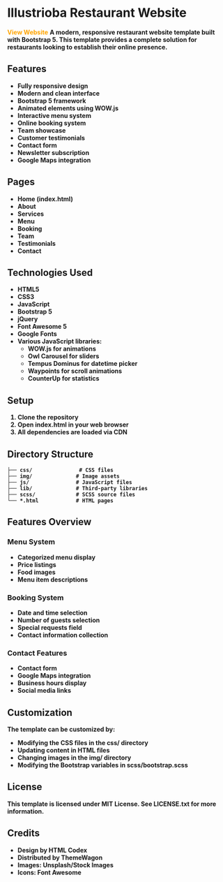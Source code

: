 
# Illustrioba Restaurant Website
<a href="https://illustrioba-restaurant-web.vercel.app/" style="font-weight:bolder; text-decoration: none; color: orange;"> View Website</a> <b>
A modern, responsive restaurant website template built with Bootstrap 5. This template provides a complete solution for restaurants looking to establish their online presence.

## Features

- Fully responsive design
- Modern and clean interface
- Bootstrap 5 framework
- Animated elements using WOW.js
- Interactive menu system
- Online booking system
- Team showcase
- Customer testimonials
- Contact form
- Newsletter subscription
- Google Maps integration

## Pages

- Home (index.html)
- About
- Services
- Menu
- Booking
- Team
- Testimonials
- Contact

## Technologies Used

- HTML5
- CSS3
- JavaScript
- Bootstrap 5
- jQuery
- Font Awesome 5
- Google Fonts
- Various JavaScript libraries:
  - WOW.js for animations
  - Owl Carousel for sliders
  - Tempus Dominus for datetime picker
  - Waypoints for scroll animations
  - CounterUp for statistics

## Setup

1. Clone the repository
2. Open index.html in your web browser
3. All dependencies are loaded via CDN

## Directory Structure

```
├── css/               # CSS files
├── img/              # Image assets
├── js/               # JavaScript files
├── lib/              # Third-party libraries
├── scss/             # SCSS source files
└── *.html            # HTML pages
```

## Features Overview

### Menu System
- Categorized menu display
- Price listings
- Food images
- Menu item descriptions

### Booking System
- Date and time selection
- Number of guests selection
- Special requests field
- Contact information collection

### Contact Features
- Contact form
- Google Maps integration
- Business hours display
- Social media links

## Customization

The template can be customized by:
- Modifying the CSS files in the css/ directory
- Updating content in HTML files
- Changing images in the img/ directory
- Modifying the Bootstrap variables in scss/bootstrap.scss

## License

This template is licensed under MIT License. See LICENSE.txt for more information.

## Credits

- Design by HTML Codex
- Distributed by ThemeWagon
- Images: Unsplash/Stock Images
- Icons: Font Awesome
